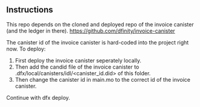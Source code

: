 ## Instructions

This repo depends on the cloned and deployed repo of the invoice canister (and the ledger in there).
https://github.com/dfinity/invoice-canister

The canister id of the invoice canister is hard-coded into the project right now. To deploy:

1. First deploy the invoice canister seperately locally.
2. Then add the candid file of the invoice canister to .dfx/local/canisters/idl/<canister_id.did> of this folder.
3. Then change the canister id in main.mo to the correct id of the invoice canister.

Continue with dfx deploy.
